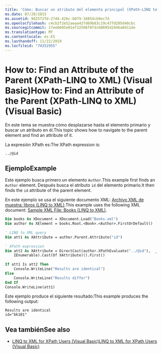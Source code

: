 ```yaml
---
title: 'Cómo: Buscar un atributo del elemento principal (XPath-LINQ to XML)'
ms.date: 07/20/2015
ms.assetid: 9d2572fd-27d4-426c-b079-16854cb9ec7d
ms.openlocfilehash: c4cb2f2e52aeaa42fd69b83c19c47fd205d48cbc
ms.sourcegitcommit: 17ee6605e01ef32506f8fdc686954244ba6911de
ms.translationtype: MT
ms.contentlocale: es-ES
ms.lasthandoff: 11/22/2019
ms.locfileid: "74352955"
---
```

# <a name="how-to-find-an-attribute-of-the-parent-xpath-linq-to-xml-visual-basic"></a><span data-ttu-id="0a134-102">How to: Find an Attribute of the Parent (XPath-LINQ to XML) (Visual Basic)</span><span class="sxs-lookup"><span data-stu-id="0a134-102">How to: Find an Attribute of the Parent (XPath-LINQ to XML) (Visual Basic)</span></span>
<span data-ttu-id="0a134-103">En este tema se muestra cómo desplazarse hasta el elemento primario y buscar un atributo en él.</span><span class="sxs-lookup"><span data-stu-id="0a134-103">This topic shows how to navigate to the parent element and find an attribute of it.</span></span>  
  
 <span data-ttu-id="0a134-104">La expresión XPath es:</span><span class="sxs-lookup"><span data-stu-id="0a134-104">The XPath expression is:</span></span>  
  
 `../@id`  
  
## <a name="example"></a><span data-ttu-id="0a134-105">Ejemplo</span><span class="sxs-lookup"><span data-stu-id="0a134-105">Example</span></span>  
 <span data-ttu-id="0a134-106">Este ejemplo busca primero un elemento `Author`.</span><span class="sxs-lookup"><span data-stu-id="0a134-106">This example first finds an `Author` element.</span></span> <span data-ttu-id="0a134-107">Después busca el atributo `id` del elemento primario.</span><span class="sxs-lookup"><span data-stu-id="0a134-107">It then finds the `id` attribute of the parent element.</span></span>  
  
 <span data-ttu-id="0a134-108">En este ejemplo se usa el siguiente documento XML: [Archivo XML de muestra: libros (LINQ to XML)](../../../../visual-basic/programming-guide/concepts/linq/sample-xml-file-books-linq-to-xml.md).</span><span class="sxs-lookup"><span data-stu-id="0a134-108">This example uses the following XML document: [Sample XML File: Books (LINQ to XML)](../../../../visual-basic/programming-guide/concepts/linq/sample-xml-file-books-linq-to-xml.md).</span></span>  
  
```vb  
Dim books As XDocument = XDocument.Load("Books.xml")  
Dim author As XElement = books.Root.<Book>.<Author>.FirstOrDefault()  
  
' LINQ to XML query  
Dim att1 As XAttribute = author.Parent.Attribute("id")  
  
' XPath expression  
Dim att2 As XAttribute = DirectCast(author.XPathEvaluate("../@id"),  _  
    IEnumerable).Cast(Of XAttribute)().First()  
  
If att1 Is att2 Then  
    Console.WriteLine("Results are identical")  
Else  
    Console.WriteLine("Results differ")  
End If  
Console.WriteLine(att1)  
```  
  
 <span data-ttu-id="0a134-109">Este ejemplo produce el siguiente resultado:</span><span class="sxs-lookup"><span data-stu-id="0a134-109">This example produces the following output:</span></span>  
  
```console  
Results are identical  
id="bk101"  
```  
  
## <a name="see-also"></a><span data-ttu-id="0a134-110">Vea también</span><span class="sxs-lookup"><span data-stu-id="0a134-110">See also</span></span>

- [<span data-ttu-id="0a134-111">LINQ to XML for XPath Users (Visual Basic)</span><span class="sxs-lookup"><span data-stu-id="0a134-111">LINQ to XML for XPath Users (Visual Basic)</span></span>](../../../../visual-basic/programming-guide/concepts/linq/linq-to-xml-for-xpath-users.md)
